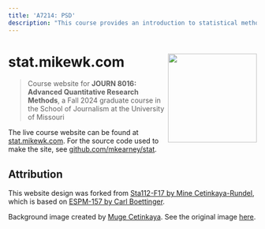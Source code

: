 ```yaml
---
title: 'A7214: PSD'
description: "This course provides an introduction to statistical methods used in journalism/media-related social science research–analytical techniques include simple group comparisons, correlations, factor analysis, and linear models–and previews of several advanced statistical models and tools from data science. An introduction to R, an open source [and free] statistical computing environment used in the examples and assignments in this course, will also be provided."
---
```


# stat.mikewk.com <img src="/favicon.png" width="180px" align="right" />

> Course website for **JOURN 8016: Advanced Quantitative Research Methods**, a Fall 2024 graduate course in the School of Journalism at the University of Missouri

The live course website can be found at [stat.mikewk.com](https://stat.mikewk.com). For the source code used to make the site, see [github.com/mkearney/stat](https://github.com/mkearney/stat/).

## Attribution

This website design was forked from [Sta112-F17 by Mine Cetinkaya-Rundel](https://github.com/Sta112-F17/website/commits?author=mine-cetinkaya-rundel), which is based on [ESPM-157 by Carl Boettinger](https://espm-157.carlboettiger.info/).

Background image created by [Muge Cetinkaya](https://dribbble.com/muuuuge). See the original image [here](http://www2.stat.duke.edu/courses/Spring18/Sta199/img/mugesketch.png).

